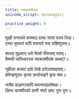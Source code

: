 ```yaml
---
title: नवकाश्मीरकः
unicode_script: devanagari

practice_weight: 0
---
```




मूर्खो रत्नायते कस्माद् दत्त्वा जायां पराय धिक्।  
दत्त्वा भूमातरं वापि श्लाघते यस् सहिष्णुताम्॥

शारदा मूढतान् धत्ते भैरवो भीरुताम् पराम्।  
वैष्णवी व्यभिचारञ्च नवकाश्मीरके कथम्?॥

गृहीत्वा कय्यटं ह्यग्रे लेखे दत्तेऽपशब्दताम्।  
क्षेमेन्द्रम्पुरतः कृत्वा छन्दोभङ्गे कृतः श्रमः॥

नत्वैव कल्हणञ्चापि मरून्मादप्रतोषकः।  
डिम्भः काश्मीरको दम्भी नष्टो भ्रष्टः पुनः पुनः॥

